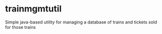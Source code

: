 # trainmgmtutil
Simple java-based utility for managing a database of trains and tickets sold for those trains
